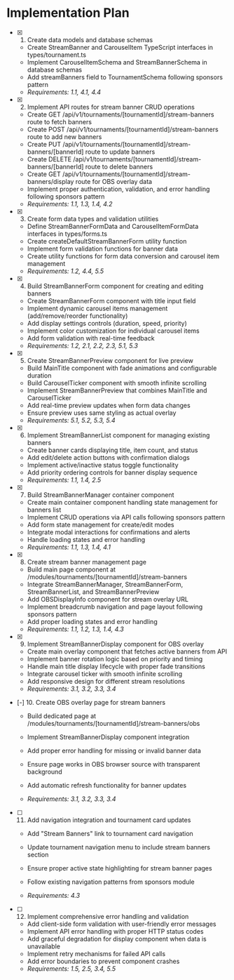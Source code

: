 # Implementation Plan

- [x] 1. Create data models and database schemas
  - Create StreamBanner and CarouselItem TypeScript interfaces in types/tournament.ts
  - Implement CarouselItemSchema and StreamBannerSchema in database schemas
  - Add streamBanners field to TournamentSchema following sponsors pattern
  - _Requirements: 1.1, 4.1, 4.4_

- [x] 2. Implement API routes for stream banner CRUD operations
  - Create GET /api/v1/tournaments/[tournamentId]/stream-banners route to fetch banners
  - Create POST /api/v1/tournaments/[tournamentId]/stream-banners route to add new banners
  - Create PUT /api/v1/tournaments/[tournamentId]/stream-banners/[bannerId] route to update banners
  - Create DELETE /api/v1/tournaments/[tournamentId]/stream-banners/[bannerId] route to delete banners
  - Create GET /api/v1/tournaments/[tournamentId]/stream-banners/display route for OBS overlay data
  - Implement proper authentication, validation, and error handling following sponsors pattern
  - _Requirements: 1.1, 1.3, 1.4, 4.2_
  
- [x] 3. Create form data types and validation utilities
  - Define StreamBannerFormData and CarouselItemFormData interfaces in types/forms.ts
  - Create createDefaultStreamBannerForm utility function
  - Implement form validation functions for banner data
  - Create utility functions for form data conversion and carousel item management
  - _Requirements: 1.2, 4.4, 5.5_

- [x] 4. Build StreamBannerForm component for creating and editing banners
  - Create StreamBannerForm component with title input field
  - Implement dynamic carousel items management (add/remove/reorder functionality)
  - Add display settings controls (duration, speed, priority)
  - Implement color customization for individual carousel items
  - Add form validation with real-time feedback
  - _Requirements: 1.2, 2.1, 2.2, 2.3, 5.1, 5.3_

- [x] 5. Create StreamBannerPreview component for live preview
  - Build MainTitle component with fade animations and configurable duration
  - Build CarouselTicker component with smooth infinite scrolling
  - Implement StreamBannerPreview that combines MainTitle and CarouselTicker
  - Add real-time preview updates when form data changes
  - Ensure preview uses same styling as actual overlay
  - _Requirements: 5.1, 5.2, 5.3, 5.4_

- [x] 6. Implement StreamBannerList component for managing existing banners
  - Create banner cards displaying title, item count, and status
  - Add edit/delete action buttons with confirmation dialogs
  - Implement active/inactive status toggle functionality
  - Add priority ordering controls for banner display sequence
  - _Requirements: 1.1, 1.4, 2.5_

- [x] 7. Build StreamBannerManager container component
  - Create main container component handling state management for banners list
  - Implement CRUD operations via API calls following sponsors pattern
  - Add form state management for create/edit modes
  - Integrate modal interactions for confirmations and alerts
  - Handle loading states and error handling
  - _Requirements: 1.1, 1.3, 1.4, 4.1_

- [x] 8. Create stream banner management page
  - Build main page component at /modules/tournaments/[tournamentId]/stream-banners
  - Integrate StreamBannerManager, StreamBannerForm, StreamBannerList, and StreamBannerPreview
  - Add OBSDisplayInfo component for stream overlay URL
  - Implement breadcrumb navigation and page layout following sponsors pattern
  - Add proper loading states and error handling
  - _Requirements: 1.1, 1.2, 1.3, 1.4, 4.3_

- [x] 9. Implement StreamBannerDisplay component for OBS overlay

  - Create main overlay component that fetches active banners from API
  - Implement banner rotation logic based on priority and timing
  - Handle main title display lifecycle with proper fade transitions
  - Integrate carousel ticker with smooth infinite scrolling
  - Add responsive design for different stream resolutions
  - _Requirements: 3.1, 3.2, 3.3, 3.4_


- [-] 10. Create OBS overlay page for stream banners


  - Build dedicated page at /modules/tournaments/[tournamentId]/stream-banners/obs
  - Implement StreamBannerDisplay component integration
  - Add proper error handling for missing or invalid banner data
  - Ensure page works in OBS browser source with transparent background

  - Add automatic refresh functionality for banner updates
  - _Requirements: 3.1, 3.2, 3.3, 3.4_

- [ ] 11. Add navigation integration and tournament card updates
  - Add "Stream Banners" link to tournament card navigation
  - Update tournament navigation menu to include stream banners section



  - Ensure proper active state highlighting for stream banner pages
  - Follow existing navigation patterns from sponsors module
  - _Requirements: 4.3_

- [ ] 12. Implement comprehensive error handling and validation
  - Add client-side form validation with user-friendly error messages
  - Implement API error handling with proper HTTP status codes
  - Add graceful degradation for display component when data is unavailable
  - Implement retry mechanisms for failed API calls
  - Add error boundaries to prevent component crashes
  - _Requirements: 1.5, 2.5, 3.4, 5.5_
